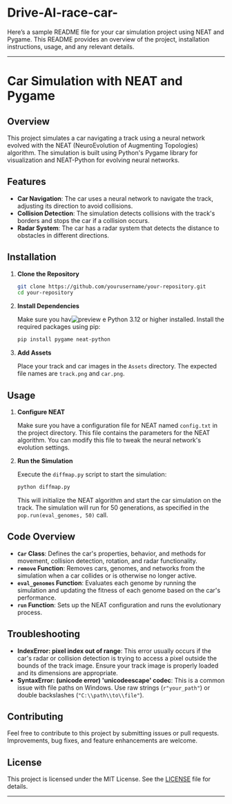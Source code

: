 # Drive-AI-race-car-
Here’s a sample README file for your car simulation project using NEAT and Pygame. This README provides an overview of the project, installation instructions, usage, and any relevant details.

---

# Car Simulation with NEAT and Pygame

## Overview

This project simulates a car navigating a track using a neural network evolved with the NEAT (NeuroEvolution of Augmenting Topologies) algorithm. The simulation is built using Python's Pygame library for visualization and NEAT-Python for evolving neural networks.

## Features

- **Car Navigation**: The car uses a neural network to navigate the track, adjusting its direction to avoid collisions.
- **Collision Detection**: The simulation detects collisions with the track's borders and stops the car if a collision occurs.
- **Radar System**: The car has a radar system that detects the distance to obstacles in different directions.

## Installation

1. **Clone the Repository**

   ```sh
   git clone https://github.com/yourusername/your-repository.git
   cd your-repository
   ```

2. **Install Dependencies**

   Make sure you hav![preview](https://github.com/user-attachments/assets/85fa7230-f221-4f77-9dc9-6dd4b274a7ec)
e Python 3.12 or higher installed. Install the required packages using pip:

   ```sh
   pip install pygame neat-python
   ```

3. **Add Assets**

   Place your track and car images in the `Assets` directory. The expected file names are `track.png` and `car.png`.

## Usage

1. **Configure NEAT**

   Make sure you have a configuration file for NEAT named `config.txt` in the project directory. This file contains the parameters for the NEAT algorithm. You can modify this file to tweak the neural network's evolution settings.

2. **Run the Simulation**

   Execute the `diffmap.py` script to start the simulation:

   ```sh
   python diffmap.py
   ```

   This will initialize the NEAT algorithm and start the car simulation on the track. The simulation will run for 50 generations, as specified in the `pop.run(eval_genomes, 50)` call.

## Code Overview

- **`Car` Class**: Defines the car's properties, behavior, and methods for movement, collision detection, rotation, and radar functionality.
- **`remove` Function**: Removes cars, genomes, and networks from the simulation when a car collides or is otherwise no longer active.
- **`eval_genomes` Function**: Evaluates each genome by running the simulation and updating the fitness of each genome based on the car's performance.
- **`run` Function**: Sets up the NEAT configuration and runs the evolutionary process.

## Troubleshooting

- **IndexError: pixel index out of range**: This error usually occurs if the car's radar or collision detection is trying to access a pixel outside the bounds of the track image. Ensure your track image is properly loaded and its dimensions are appropriate.
- **SyntaxError: (unicode error) 'unicodeescape' codec**: This is a common issue with file paths on Windows. Use raw strings (`r"your_path"`) or double backslashes (`"C:\\path\\to\\file"`).

## Contributing

Feel free to contribute to this project by submitting issues or pull requests. Improvements, bug fixes, and feature enhancements are welcome.

## License

This project is licensed under the MIT License. See the [LICENSE](LICENSE) file for details.

---


